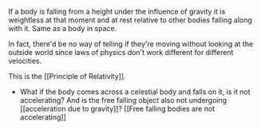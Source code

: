 If a body is falling from a height under the influence of gravity it is weightless at that moment and at rest relative to other bodies falling along with it. Same as a body in space. 

In fact, there'd be no way of telling if they're moving without looking at the outside world since laws of physics don't work different for different velocities. 

This is the [[Principle of Relativity]].

- What if the body comes across a celestial body and falls on it, is it not accelerating? And is the free falling object also not undergoing [[acceleration due to gravity]]?
	[[Free falling bodies are not accelerating]]